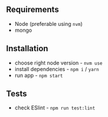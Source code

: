 ## Requirements
- Node (preferable using `nvm`)
- mongo

## Installation
- choose right node version - `nvm use`
- install dependencies - `npm i` / `yarn`
- run app - `npm start`

## Tests
- check ESlint - `npm run test:lint`
